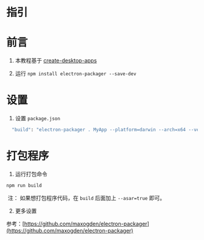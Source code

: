 指引
===

# 前言
1. 本教程基于 [create-desktop-apps](https://github.com/chuyik/electron-tutorial/blob/master/create-desktop-apps/README.md)

2. 运行 `npm install electron-packager --save-dev`

# 设置
1. 设置 `package.json`

  ```bash
    "build": "electron-packager . MyApp --platform=darwin --arch=x64 --version=0.28.3 --overwrite"
  ```

# 打包程序
1. 运行打包命令

  ```bash
  npm run build
  ```
  
  注： 如果想打包程序代码，在 `build` 后面加上 `--asar=true` 即可。

2. 更多设置

  参考：[https://github.com/maxogden/electron-packager](https://github.com/maxogden/electron-packager)
